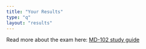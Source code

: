 ```yaml
---
title: "Your Results"
type: "q"
layout: "results"
---
```


Read more about the exam here: [MD-102 study guide](https://learn.microsoft.com/en-us/credentials/certifications/resources/study-guides/md-102)
